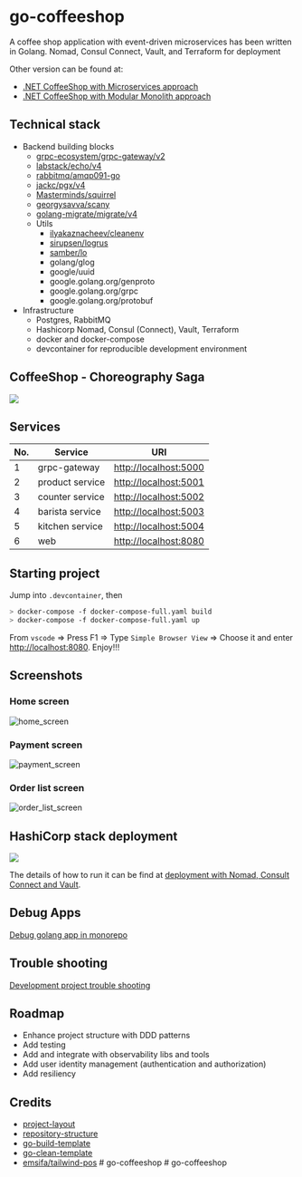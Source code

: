 # go-coffeeshop

A coffee shop application with event-driven microservices has been written in Golang. Nomad, Consul Connect, Vault, and Terraform for deployment

Other version can be found at:

- [.NET CoffeeShop with Microservices approach](https://github.com/thangchung/coffeeshop-on-nomad)
- [.NET CoffeeShop with Modular Monolith approach](https://github.com/thangchung/coffeeshop-modular)

## Technical stack
- Backend building blocks
  - [grpc-ecosystem/grpc-gateway/v2](https://github.com/grpc-ecosystem/grpc-gateway)
  - [labstack/echo/v4](https://github.com/labstack/echo)
  - [rabbitmq/amqp091-go](https://github.com/rabbitmq/amqp091-go)
  - [jackc/pgx/v4](https://github.com/jackc/pgx)
  - [Masterminds/squirrel](https://github.com/Masterminds/squirrel)
  - [georgysavva/scany](https://github.com/georgysavva/scany)
  - [golang-migrate/migrate/v4](https://github.com/golang-migrate/migrate)
  - Utils
    - [ilyakaznacheev/cleanenv](https://github.com/ilyakaznacheev/cleanenv)
    - [sirupsen/logrus](https://github.com/sirupsen/logrus)
    - [samber/lo](https://github.com/samber/lo)
    - golang/glog
    - google/uuid
    - google.golang.org/genproto
    - google.golang.org/grpc
    - google.golang.org/protobuf
- Infrastructure
  - Postgres, RabbitMQ
  - Hashicorp Nomad, Consul (Connect), Vault, Terraform
  - docker and docker-compose
  - devcontainer for reproducible development environment

## CoffeeShop - Choreography Saga

![](docs/coffeeshop.svg)

## Services

No. | Service | URI
--- | --- | ---
1 | grpc-gateway | [http://localhost:5000](http://localhost:5000)
2 | product service | [http://localhost:5001](http://localhost:5001)
3 | counter service | [http://localhost:5002](http://localhost:5002)
4 | barista service | [http://localhost:5003](http://localhost:5003)
5 | kitchen service | [http://localhost:5004](http://localhost:5004)
6 | web | [http://localhost:8080](http://localhost:8080)

## Starting project

Jump into `.devcontainer`, then

```bash
> docker-compose -f docker-compose-full.yaml build
> docker-compose -f docker-compose-full.yaml up
```

From `vscode` => Press F1 => Type `Simple Browser View` => Choose it and enter [http://localhost:8080](http://localhost:8080).
Enjoy!!!

## Screenshots

### Home screen

![home_screen](docs/home_screen.png)

### Payment screen

![payment_screen](docs/payment_screen.png)

### Order list screen

![order_list_screen](docs/order_list_screen.png)

## HashiCorp stack deployment

![](docs/coffeeshop_hashicorp.svg)

The details of how to run it can be find at [deployment with Nomad, Consult Connect and Vault](build/README.md).

## Debug Apps

[Debug golang app in monorepo](https://github.com/thangchung/go-coffeeshop/wiki/Golang#debug-app-in-monorepo)

## Trouble shooting

[Development project trouble shooting](https://github.com/thangchung/go-coffeeshop/wiki#trouble-shooting)

## Roadmap

- Enhance project structure with DDD patterns
- Add testing
- Add and integrate with observability libs and tools
- Add user identity management (authentication and authorization)
- Add resiliency

## Credits

- [project-layout](https://github.com/golang-standards/project-layout)
- [repository-structure](https://peter.bourgon.org/go-best-practices-2016/#repository-structure)
- [go-build-template](https://github.com/thockin/go-build-template)
- [go-clean-template](https://github.com/evrone/go-clean-template)
- [emsifa/tailwind-pos](https://github.com/emsifa/tailwind-pos)
#   g o - c o f f e e s h o p  
 #   g o - c o f f e e s h o p  
 